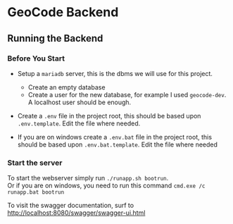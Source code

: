 # GeoCode Backend

## Running the Backend

### Before You Start

- Setup a `mariadb` server, this is the dbms we will use for this project.
    - Create an empty database
    - Create a user for the new database, for example I used `geocode-dev`. A localhost user should be enough.

- Create a `.env` file in the project root, this should be based upon `.env.template`. Edit the file where needed.
- If you are on windows create a `.env.bat` file in the project root, this should be based upon `.env.bat.template`. Edit the file where needed

### Start the server

To start the webserver simply run `./runapp.sh bootrun`.  
Or if you are on windows, you need to run this command `cmd.exe /c runapp.bat bootrun` 

To visit the swagger documentation, surf to [http://localhost:8080/swagger/swagger-ui.html](http://localhost:8080/swagger/swagger-ui.html)
